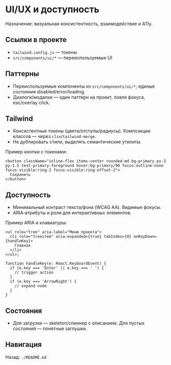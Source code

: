 # UI/UX и доступность

Назначение: визуальная консистентность, взаимодействие и A11y.

## Ссылки в проекте

- `tailwind.config.js` — токены
- `src/components/ui/*` — переиспользуемые UI

## Паттерны

- Переиспользуемые компоненты из `src/components/ui/*`; единые состояния disabled/error/loading.
- Диалоги/модалки — один паттерн на проект, ловля фокуса, esc/overlay click.

## Tailwind

- Консистентные токены (цвета/отступы/радиусы). Композиции классов — через `clsx`/`tailwind-merge`.
- Не дублировать стили, выделять семантические утилиты.

Пример кнопки с токенами:

```tsx
<button className="inline-flex items-center rounded-md bg-primary px-3 py-1.5 text-primary-foreground hover:bg-primary/90 focus:outline-none focus-visible:ring-2 focus-visible:ring-offset-2">
  Сохранить
</button>
```

## Доступность

- Минимальный контраст текста/фона (WCAG AA). Видимые фокусы.
- ARIA‑атрибуты и роли для интерактивных элементов.

Пример ARIA и клавиатуры:

```tsx
<ul role="tree" aria-label="Меню проекта">
  <li role="treeitem" aria-expanded={true} tabIndex={0} onKeyDown={handleKey}>
    Главная
  </li>
</ul>;

function handleKey(e: React.KeyboardEvent) {
  if (e.key === 'Enter' || e.key === ' ') {
    // trigger action
  }
  if (e.key === 'ArrowRight') {
    // expand node
  }
}
```

## Состояния

- Для загрузки — skeleton/спиннер с описанием. Для пустых состояний — понятные заглушки.

## Навигация

Назад: `./README.md`
